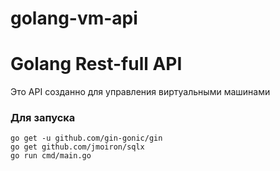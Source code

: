 # golang-vm-api

<h1>Golang Rest-full API</h1>

<p>Это API созданно для управления виртуальными машинами</p>

<h3>Для запуска</h3>
<code>go get -u github.com/gin-gonic/gin</code><br>
<code>go get github.com/jmoiron/sqlx</code><br>
<code>go run cmd/main.go</code><br>
